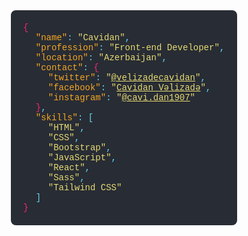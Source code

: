 <style>
  .profile {
    font-family: 'Courier New', Courier, monospace;
    background-color: #282c34;
    color: #61dafb;
    padding: 20px;
    border-radius: 8px;
    width: fit-content;
    margin: auto;
  }
  
  .profile-key {
    color: #f5a623;
  }
  
  .profile-string {
    color: #e6db74;
  }
  
  .profile-object {
    margin-left: 20px;
  }
  
  .profile-brace {
    color: #f92672;
  }
  
  .profile-bracket {
    color: #66d9ef;
  }
</style>

<div class="profile">
  <span class="profile-brace">{</span><br/>
  <div class="profile-object">
    <span class="profile-key">"name"</span>: <span class="profile-string">"Cavidan"</span>,<br/>
    <span class="profile-key">"profession"</span>: <span class="profile-string">"Front-end Developer"</span>,<br/>
    <span class="profile-key">"location"</span>: <span class="profile-string">"Azerbaijan"</span>,<br/>
    <span class="profile-key">"contact"</span>: <span class="profile-brace">{</span><br/>
    <div class="profile-object">
      <span class="profile-key">"twitter"</span>: <span class="profile-string">"<a href='https://twitter.com/velizadecavidan' target='_blank' style='color: #e6db74;'>@velizadecavidan</a>"</span>,<br/>
      <span class="profile-key">"facebook"</span>: <span class="profile-string">"<a href='https://fb.com/cavidan.velizade' target='_blank' style='color: #e6db74;'>Cavidan Vəlizadə</a>"</span>,<br/>
      <span class="profile-key">"instagram"</span>: <span class="profile-string">"<a href='https://instagram.com/cavi.dan1907' target='_blank' style='color: #e6db74;'>@cavi.dan1907</a>"</span><br/>
    </div>
    <span class="profile-brace">}</span>,<br/>
    <span class="profile-key">"skills"</span>: <span class="profile-bracket">[</span><br/>
    <div class="profile-object">
      <span class="profile-string">"HTML"</span>,<br/>
      <span class="profile-string">"CSS"</span>,<br/>
      <span class="profile-string">"Bootstrap"</span>,<br/>
      <span class="profile-string">"JavaScript"</span>,<br/>
      <span class="profile-string">"React"</span>,<br/>
      <span class="profile-string">"Sass"</span>,<br/>
      <span class="profile-string">"Tailwind CSS"</span><br/>
    </div>
    <span class="profile-bracket">]</span><br/>
  </div>
  <span class="profile-brace">}</span>
</div>
